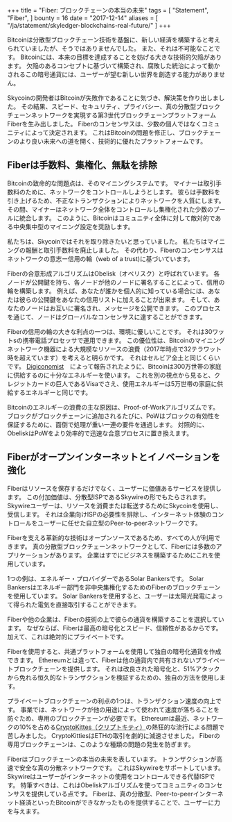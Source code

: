 +++
title = "Fiber: ブロックチェーンの本当の未来"
tags = [
    "Statement",
    "Fiber",
]
bounty = 16
date = "2017-12-14"
aliases = [
	"/ja/statement/skyledger-blockchains-real-future/"
]
+++

Bitcoinは分散型ブロックチェーン技術を基盤に、新しい経済を構築すると考えられていましたが、そうではありませんでした。
また、それは不可能なことです。
Bitcoinには、本来の目標を達成することを妨げる大きな技術的欠陥があります。
欠陥のあるコンセプトに基づいて構築され、腐敗した統治によって動かされるこの暗号通貨には、ユーザーが望む新しい世界を創造する能力がありません。

Skycoinの開発者はBitcoinが失敗作であることに気づき、解決策を作り出しました。
その結果、スピード、セキュリティ、プライバシー、真の分散型ブロックチェーンネットワークを実現する第3世代ブロックチェーンプラットフォームFiberを生み出しました。
Fiberのコンセンサスは、少数の個人ではなくコミュニティによって決定されます。
これはBitcoinの問題を修正し、ブロックチェーンのより良い未来への道を開く、技術的に優れたプラットフォームです。


## Fiberは手数料、集権化、無駄を排除

Bitcoinの致命的な問題点は、そのマイニングシステムです。
マイナーは取引手数料のために、ネットワークをコントロールしようとします。
彼らは手数料を引き上げるため、不正なトランザクションによりネットワークを人質にします。
その間、マイナーはネットワーク全体をコントロールし集権化された少数のプールに統合します。
このように、Bitcoinはコミュニティ全体に対して敵対的である中央集中型のマイニング設定を奨励します。

私たちは、Skycoinではそれを取り除きたいと思っていました。
私たちはマイニングの報酬と取引手数料を廃止しました。
その代わり、Fiberのコンセンサスはネットワークの意志ー信用の輪（web of a trust)に基づいています。

Fiberの合意形成アルゴリズムはObelisk（オベリスク）と呼ばれています。
各ノードが公開鍵を持ち、各ノードが他のノードに署名することによって、信用の輪を構築します。
例えば、あなたが誰かを個人的に知っている場合には、あなたは彼らの公開鍵をあなたの信用リストに加えることが出来ます。
そして、あなたのノードはお互いに署名され、メッセージを公開できます。
このプロセスを通じて、ノードはグローバルなコンセンサスに達することができます。

Fiberの信用の輪の大きな利点の一つは、環境に優しいことです。
それは30ワットsの携帯電話プロセッサで運用できます。
この優位性は、Bitcoinのマイニングネットワーク機器による大規模なリソースの浪費（2017年時点で32テラワット時を超えています）を考えると明らかです。
それはセルビア全土と同じくらいです。
[Digiconomist](https://digiconomist.net/bitcoin-energy-consumption)　によって報告されたように、Bitcoinは300万世帯の家庭に供給するのに十分なエネルギーを使います。
これを別の視点から見ると、クレジットカードの巨人であるVisaでさえ、使用エネルギーは5万世帯の家庭に供給するエネルギーと同じです。

Bitcoinのエネルギーの浪費の主な原因は、Proof-of-Workアルゴリズムです。
ブロックがブロックチェーンに追加されるたびに、PoWはブロックの有効性を保証するために、面倒で処理が重い一連の要件を通過します。
対照的に、ObeliskはPoWをより効率的で迅速な合意プロセスに置き換えます。

## Fiberがオープンインターネットとイノベーションを強化

Fiberはリソースを保存するだけでなく、ユーザーに価値あるサービスを提供します。
この付加価値は、分散型ISPであるSkywireの形でもたらされます。
Skywireユーザーは、リソースを消費または転送するためにSkycoinを使用し、受信します。
それは企業向けISPの必要性を排除し、インターネット体験のコントロールをユーザーに任せた自立型のPeer-to-peerネットワークです。

Fiberを支える革新的な技術はオープンソースであるため、すべての人が利用できます。
真の分散型ブロックチェーンネットワークとして、Fiberには多数のアプリケーションがあります。
企業はすでにビジネスを構築するためにこれを使用しています。

1つの例は、エネルギー・プロバイダーであるSolar Bankersです。
Solar Bankersはエネルギー部門を非中央集権化するためのFiberのブロックチェーンを使用しています。
Solar Bankersを使用すると、ユーザーは太陽光発電によって得られた電気を直接取引することができます。

Fiberや他の企業は、Fiberの技術の上で彼らの通貨を構築することを選択しています。
なぜならば、Fiberは最高の暗号化とスピード、信頼性があるからです。
加えて、これは絶対的にプライベートです。

Fiberを使用すると、共通プラットフォームを使用して独自の暗号化通貨を作成できます。
Ethereumとは違って、Fiberは他の通貨内で共有されないプライベートブロックチェーンを提供します。
それは改良された暗号化と、51%アタックから免れる恒久的なトランザクションを検証するための、独自の方法を使用します。

プライベートブロックチェーンの利点の1つは、トランザクション速度の向上です。
事業では、ネットワークが他の用途によって使われて速度が落ちることを防ぐため、専用のブロックチェーンが必要です。
Ethereumは最近、ネットワークの10%を占める[CryptoKittes（クリプトキティ）](http://www.bbc.co.uk/news/technology-42237162)の熱狂的な流行による問題で苦しみました。
CryptoKittiesはETHの取引を劇的に減速させました。
Fiberの専用ブロックチェーンは、このような種類の問題の発生を防ぎます。

Fiberはブロックチェーンの本当の未来を表しています。
トランザクションが高速で安全な真の分散ネットワークです。
これはSkywireをサポートしています。
Skywireはユーザーがインターネットの使用をコントロールできる代替ISPです。
特筆すべきは、これはObeliskアルゴリズムを使ってコミュニティのコンセンサスを提供している点です。
Fiberは、真の分散型、Peer-to-peerインターネット経済といったBitcoinができなかったものを提供することで、ユーザーに力を与えます。
